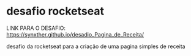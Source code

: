 


# desafio rocketseat 

LINK PARA O DESAFIO: https://synxther.github.io/desadio_Pagina_de_Receita/

desafio da rocketseat para a criação de uma pagina simples de receita



